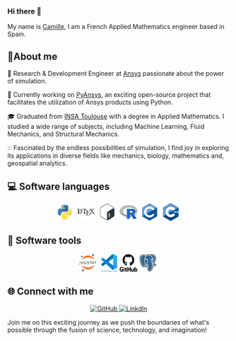 ### Hi there 👋

My name is [Camille](https://www.linkedin.com/in/camille-latapie/?locale=en_US), I am a French
Applied Mathematics engineer based in Spain.


## 📝About me

🔬 Research & Development Engineer at [Ansys](https://www.ansys.com/) passionate about the power of simulation.

🚀 Currently working on [PyAnsys](https://docs.pyansys.com/version/stable/), an exciting open-source project that facilitates the utilization of Ansys products using Python.

🎓 Graduated from [INSA Toulouse](https://www.insa-toulouse.fr/en/index.html) with a degree in Applied Mathematics. I studied a wide range of subjects, including Machine Learning, Fluid Mechanics, and Structural Mechanics.

💡 Fascinated by the endless possibilities of simulation, I find joy in exploring its applications in diverse fields like mechanics, biology, mathematics and, geospatial analytics.


## 💻 Software languages

<div align=center>
  <img src="https://github.com/devicons/devicon/blob/master/icons/python/python-original.svg" title="Python" alt="Python" width="40" height="40"/>&nbsp;
  <img src="https://github.com/devicons/devicon/blob/master/icons/latex/latex-original.svg" title="LaTeX" alt="LaTeX" width="40" height="40"/>&nbsp;
  <img src="https://github.com/devicons/devicon/blob/master/icons/bash/bash-original.svg" title="Bash" alt="Bash" width="40" height="40"/>&nbsp;
  <img src="https://github.com/devicons/devicon/blob/master/icons/r/r-original.svg" title="R" alt="R" width="40" height="40"/>&nbsp;
  <img src="https://github.com/devicons/devicon/blob/master/icons/c/c-original.svg" title="C" alt="C" width="40" height="40"/>&nbsp;
  <img src="https://github.com/devicons/devicon/blob/master/icons/cplusplus/cplusplus-original.svg" title="C++" alt="C++" width="40" height="40"/>&nbsp;
</div>


## 🔧 Software tools
<div align=center>
  <img src="https://github.com/devicons/devicon/blob/master/icons/jupyter/jupyter-original-wordmark.svg" title="Jupyter" alt="Jupyter" width="40" height="40"/>&nbsp;
  <img src="https://github.com/devicons/devicon/blob/master/icons/vscode/vscode-original-wordmark.svg" title="VSCode" **alt="VSCode" width="40" height="40"/>
  <img src="https://github.com/devicons/devicon/blob/master/icons/github/github-original-wordmark.svg" title="GitHub" **alt="GitHub" width="40" height="40"/>
  <img src="https://github.com/devicons/devicon/blob/master/icons/postgresql/postgresql-original.svg" title="PostgreSQL" alt="PostgreSQL" width="40" height="40"/>&nbsp;
</div>


## 🌐 Connect with me

<div align=center>
  <a href="https://github.com/clatapie" target="_blank">
    <img src="https://img.shields.io/badge/-@clatapie-181717?style=for-the-badge&logo=GitHub&logoColor=white" title="GitHub"/>
  </a>
  <a href="https://www.linkedin.com/in/camille-latapie/?locale=en_US" target="_blank">
    <img src="https://img.shields.io/badge/-LinkedIn-0077B5?style=for-the-badge&logo=Linkedin&logoColor=white" title="LinkdIn"/>
  </a>
</div>


Join me on this exciting journey as we push the boundaries of what's possible through the fusion of science, technology, and imagination!
